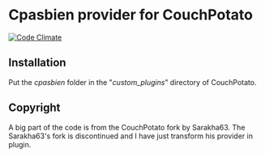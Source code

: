# Cpasbien provider for CouchPotato
[![Code Climate](https://codeclimate.com/github/llaumgui/cpasbien_provider/badges/gpa.svg)](https://codeclimate.com/github/llaumgui/cpasbien_provider)

## Installation
Put the *cpasbien* folder in the "*custom_plugins*" directory of CouchPotato.

## Copyright
A big part of the code is from the CouchPotato fork by Sarakha63.
The Sarakha63's fork is discontinued and I have just transform his provider in plugin.
